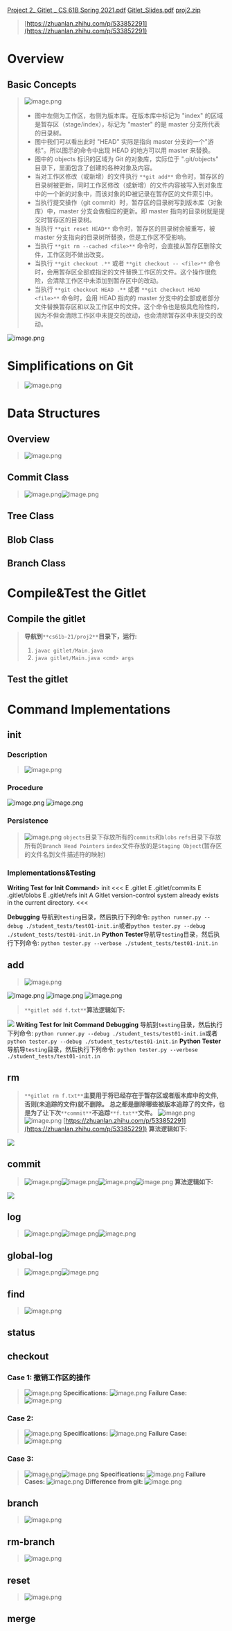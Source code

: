 [Project 2_ Gitlet _ CS 61B Spring 2021.pdf](https://www.yuque.com/attachments/yuque/0/2023/pdf/12393765/1674720225427-623df170-bd4f-4d4f-916a-1695b628e67e.pdf)
[Gitlet_Slides.pdf](https://www.yuque.com/attachments/yuque/0/2023/pdf/12393765/1687948791021-73853a7a-c9f2-486a-89e7-0081eca532c7.pdf)
[proj2.zip](https://www.yuque.com/attachments/yuque/0/2023/zip/12393765/1674720212587-2fbdbfb8-1b13-4cf2-97fe-c4551b9aa7bf.zip)
> [https://zhuanlan.zhihu.com/p/533852291](https://zhuanlan.zhihu.com/p/533852291)


# Overview
## Basic Concepts
> ![image.png](_P2102__Gitlet⭐⭐⭐.assets/20231203_1613388935.png)
> - 图中左侧为工作区，右侧为版本库。在版本库中标记为 "index" 的区域是暂存区（stage/index），标记为 "master" 的是 master 分支所代表的目录树。
> - 图中我们可以看出此时 "HEAD" 实际是指向 master 分支的一个"游标"。所以图示的命令中出现 HEAD 的地方可以用 master 来替换。
> - 图中的 objects 标识的区域为 Git 的对象库，实际位于 ".git/objects" 目录下，里面包含了创建的各种对象及内容。
> - 当对工作区修改（或新增）的文件执行 `**git add**` 命令时，暂存区的目录树被更新，同时工作区修改（或新增）的文件内容被写入到对象库中的一个新的对象中，而该对象的ID被记录在暂存区的文件索引中。
> - 当执行提交操作（git commit）时，暂存区的目录树写到版本库（对象库）中，master 分支会做相应的更新。即 master 指向的目录树就是提交时暂存区的目录树。
> - 当执行 `**git reset HEAD**` 命令时，暂存区的目录树会被重写，被 master 分支指向的目录树所替换，但是工作区不受影响。
> - 当执行 `**git rm --cached <file>**` 命令时，会直接从暂存区删除文件，工作区则不做出改变。
> - 当执行 `**git checkout .**` 或者 `**git checkout -- <file>**` 命令时，会用暂存区全部或指定的文件替换工作区的文件。这个操作很危险，会清除工作区中未添加到暂存区中的改动。
> - 当执行 `**git checkout HEAD .**` 或者 `**git checkout HEAD <file>**` 命令时，会用 HEAD 指向的 master 分支中的全部或者部分文件替换暂存区和以及工作区中的文件。这个命令也是极具危险性的，因为不但会清除工作区中未提交的改动，也会清除暂存区中未提交的改动。
> 
![image.png](_P2102__Gitlet⭐⭐⭐.assets/20231203_1613406006.png)



# Simplifications on Git
> ![image.png](_P2102__Gitlet⭐⭐⭐.assets/20231203_1613427654.png)



# Data Structures
## Overview
> ![image.png](_P2102__Gitlet⭐⭐⭐.assets/20231203_1613438628.png)


## Commit Class
> ![image.png](_P2102__Gitlet⭐⭐⭐.assets/20231203_1613458124.png)![image.png](_P2102__Gitlet⭐⭐⭐.assets/20231203_1613466573.png)



## Tree Class
> 


## Blob Class
> 


## Branch Class
> 



# Compile&Test the Gitlet
## Compile the gitlet
> **导航到**`**cs61b-21/proj2**`**目录下，运行:**
> 1. `javac gitlet/Main.java`
> 2. `java gitlet/Main.java <cmd> args`



## Test the gitlet
> 



# Command Implementations
## init
### Description
> ![image.png](_P2102__Gitlet⭐⭐⭐.assets/20231203_1613488882.png)


### Procedure
![image.png](_P2102__Gitlet⭐⭐⭐.assets/20231203_1613501683.png)
![image.png](_P2102__Gitlet⭐⭐⭐.assets/20231203_1613517698.png)

### Persistence
> ![image.png](_P2102__Gitlet⭐⭐⭐.assets/20231203_1613538756.png)
> `objects`目录下存放所有的`commits`和`blobs`
> `refs`目录下存放所有的`Branch Head Pointers`
> `index`文件存放的是`Staging Object`(暂存区的文件名到文件描述符的映射)



### Implementations&Testing
**Writing Test for Init Command**> init
<<<
E .gitlet
E .gitlet/commits
E .gitlet/blobs
E .gitlet/refs
init
A Gitlet version-control system already exists in the current directory.
<<<

**Debugging** 导航到`testing`目录，然后执行下列命令:
`python runner.py --debug ./student_tests/test01-init.in`或者`python tester.py --debug ./student_tests/test01-init.in`
**Python Tester**导航导`testing`目录，然后执行下列命令:
`python tester.py --verbose ./student_tests/test01-init.in`



## add
> ![image.png](_P2102__Gitlet⭐⭐⭐.assets/20231203_1613555516.png)

![image.png](_P2102__Gitlet⭐⭐⭐.assets/20231203_1613568413.png)
![image.png](_P2102__Gitlet⭐⭐⭐.assets/20231203_1613585753.png)
![image.png](_P2102__Gitlet⭐⭐⭐.assets/20231203_1614009960.png)
> `**gitlet add f.txt**`**算法逻辑如下:**

![](_P2102__Gitlet⭐⭐⭐.assets/20231203_1614029040.png)
**Writing Test for Init Command**
**Debugging** 导航到`testing`目录，然后执行下列命令:
`python runner.py --debug ./student_tests/test01-init.in`或者`python tester.py --debug ./student_tests/test01-init.in`
**Python Tester**导航导`testing`目录，然后执行下列命令:
`python tester.py --verbose ./student_tests/test01-init.in`


## rm
> `**gitlet rm f.txt**`**主要用于将已经存在于暂存区或者版本库中的文件, 否则(未追踪的文件)就不删除。**
> **总之都是删除哪些被版本追踪了的文件，也是为了让下次**`**commit**`**不追踪**`**f.txt**`**文件。**
> ![image.png](_P2102__Gitlet⭐⭐⭐.assets/20231203_1614034458.png)![image.png](_P2102__Gitlet⭐⭐⭐.assets/20231203_1614056596.png)
> [https://zhuanlan.zhihu.com/p/533852291](https://zhuanlan.zhihu.com/p/533852291)
> **算法逻辑如下:**

![](_P2102__Gitlet⭐⭐⭐.assets/20231203_1614068308.png)


## commit
> ![image.png](_P2102__Gitlet⭐⭐⭐.assets/20231203_1614083527.png)![image.png](_P2102__Gitlet⭐⭐⭐.assets/20231203_1614102000.png)![image.png](_P2102__Gitlet⭐⭐⭐.assets/20231203_1614118131.png)![image.png](_P2102__Gitlet⭐⭐⭐.assets/20231203_1614125324.png)
> **算法逻辑如下:**

![](_P2102__Gitlet⭐⭐⭐.assets/20231203_1614145073.png)


## log
> ![image.png](_P2102__Gitlet⭐⭐⭐.assets/20231203_1614156107.png)![image.png](_P2102__Gitlet⭐⭐⭐.assets/20231203_1614172252.png)![image.png](_P2102__Gitlet⭐⭐⭐.assets/20231203_1614191114.png)


## global-log
> ![image.png](_P2102__Gitlet⭐⭐⭐.assets/20231203_1614208382.png)![image.png](_P2102__Gitlet⭐⭐⭐.assets/20231203_1614225064.png)




## find
> ![image.png](_P2102__Gitlet⭐⭐⭐.assets/20231203_1614239408.png)



## status
> 




## checkout
### Case 1: 撤销工作区的操作
> ![image.png](_P2102__Gitlet⭐⭐⭐.assets/20231203_1614244284.png)
> **Specifications:**
> ![image.png](_P2102__Gitlet⭐⭐⭐.assets/20231203_1614259060.png)
> **Failure Case:**
> ![image.png](_P2102__Gitlet⭐⭐⭐.assets/20231203_1614275358.png)



### Case 2: 
> ![image.png](_P2102__Gitlet⭐⭐⭐.assets/20231203_1614287412.png)
> **Specifications:**
> ![image.png](_P2102__Gitlet⭐⭐⭐.assets/20231203_1614294395.png)
> **Failure Case:**
> ![image.png](_P2102__Gitlet⭐⭐⭐.assets/20231203_1614302389.png)



### Case 3: 
> ![image.png](_P2102__Gitlet⭐⭐⭐.assets/20231203_1614322538.png)![image.png](_P2102__Gitlet⭐⭐⭐.assets/20231203_1614345890.png)
> **Specifications:**
> ![image.png](_P2102__Gitlet⭐⭐⭐.assets/20231203_1614356888.png)
> **Failure Cases:**
> ![image.png](_P2102__Gitlet⭐⭐⭐.assets/20231203_1614363186.png)
> **Difference from git:**
> ![image.png](_P2102__Gitlet⭐⭐⭐.assets/20231203_1614387442.png)



## branch
> ![image.png](_P2102__Gitlet⭐⭐⭐.assets/20231203_1614395554.png)



## rm-branch
> ![image.png](_P2102__Gitlet⭐⭐⭐.assets/20231203_1614405628.png)



## reset
> ![image.png](_P2102__Gitlet⭐⭐⭐.assets/20231203_1614429679.png)


## merge
> 

